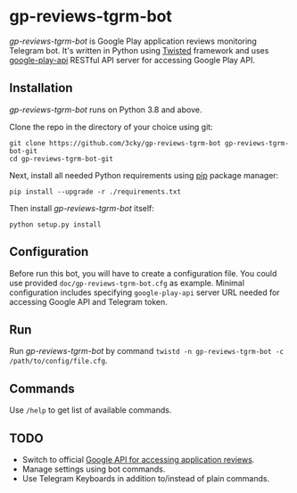 # gp-reviews-tgrm-bot

*gp-reviews-tgrm-bot* is Google Play application reviews monitoring Telegram bot.
It's written in Python using [Twisted](https://twistedmatrix.com/trac/) framework 
and uses [google-play-api](https://github.com/facundoolano/google-play-api) RESTful
API server for accessing Google Play API.

## Installation

*gp-reviews-tgrm-bot* runs on Python 3.8 and above.

Clone the repo in the directory of your choice using git:
```
git clone https://github.com/3cky/gp-reviews-tgrm-bot gp-reviews-tgrm-bot-git
cd gp-reviews-tgrm-bot-git
```

Next, install all needed Python requirements using [pip](https://pip.pypa.io/en/latest/) package manager:

`pip install --upgrade -r ./requirements.txt`

Then install *gp-reviews-tgrm-bot* itself:

`python setup.py install`

## Configuration

Before run this bot, you will have to create a configuration file. You could use
provided `doc/gp-reviews-tgrm-bot.cfg` as example. Minimal configuration includes specifying
`google-play-api` server URL needed for accessing Google API and Telegram token.

## Run

Run *gp-reviews-tgrm-bot* by command `twistd -n gp-reviews-tgrm-bot -c /path/to/config/file.cfg`.

## Commands

Use `/help` to get list of available commands.

## TODO

* Switch to official [Google API for accessing application reviews](https://developers.google.com/android-publisher/api-ref/reviews).
* Manage settings using bot commands.
* Use Telegram Keyboards in addition to/instead of plain commands.